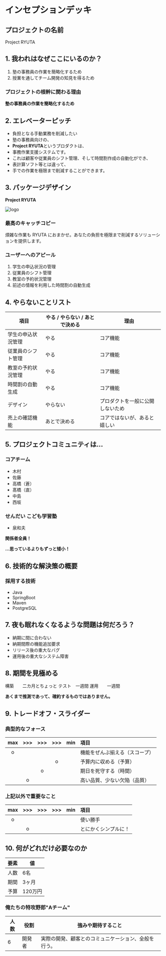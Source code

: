 # インセプションデッキ

## プロジェクトの名前

Project RYUTA

<div style="page-break-before:always">
</div>

## 1\. 我われはなぜここにいるのか？

1. 塾の事務員の作業を簡略化するため
2. 授業を通してチーム開発の知見を得るため

### プロジェクトの根幹に関わる理由

**塾の事務員の作業を簡略化するため**

<div style="page-break-before:always">
</div>

## 2\. エレベーターピッチ

- 負担となる手動業務を削減したい
- 塾の事務員向けの、
- **Project RYUTA**というプロダクトは、
- 事務作業支援システムです。
- これは顧客や従業員のシフト管理、そして時間割作成の自動化ができ、
- 表計算ソフト等とは違って、
- 手での作業を極限まで削減することができます。

<div style="page-break-before:always">
</div>

## 3\. パッケージデザイン

**Project RYUTA**

![logo](https://user-images.githubusercontent.com/83932748/124062039-ff53c280-da6a-11eb-9a41-f5dcbeb4d76c.png)

### 最高のキャッチコピー

煩雑な作業も RYUTA におまかせ。あなたの負担を極限まで削減するソリューションを提供します。

### ユーザーへのアピール

1. 学生の申込状況の管理
2. 従業員のシフト管理
3. 教室の予約状況管理
4. 前述の情報を利用した時間割の自動生成

<div style="page-break-before:always">
</div>

## 4\. やらないことリスト

項目     | やる / やらない / あとで決める | 理由
-------- | ----------------------------- | --------------
学生の申込状況管理   | やる                 | コア機能
従業員のシフト管理  | やる                  | コア機能
教室の予約状況管理  | やる                  | コア機能
時間割の自動生成    | やる                  | コア機能
デザイン | やらない               | プロダクトを一般に公開しないため
売上の確認機能 | あとで決める             | コアではないが、あると嬉しい

<div style="page-break-before:always">
</div>

## 5\. プロジェクトコミュニティは...

### コアチーム
- 木村
- 佐藤
- 高橋（蒼）
- 髙橋（直）
- 中島
- 西坂

### せんだい こども学習塾
- 泉和夫

**関係者全員！**

**...思っているよりもずっと矮小！**

<div style="page-break-before:always">
</div>

## 6\. 技術的な解決策の概要
### 採用する技術

- Java
- SpringBoot
- Maven
- PostgreSQL

<div style="page-break-before:always">
</div>

## 7\. 夜も眠れなくなるような問題は何だろう？

- 納期に間に合わない
- 納期間際の機能追加要求
- リリース後の重大なバグ
- 運用後の重大なシステム障害

<div style="page-break-before:always">
</div>

## 8\. 期間を見極める

構築　　二カ月とちょっと
テスト　一週間
運用　　一週間

**あくまで推測であって、確約するものではありません。**

<div style="page-break-before:always">
</div>

## 9\. トレードオフ・スライダー

### 典型的なフォース

|  max  |  >>>  |  >>>  |  >>>  |  min  | 項目                       |
| :---: | :---: | :---: | :---: | :---: | :------------------------ |
|   o   |       |       |       |       |  機能をぜんぶ揃える（スコープ）|
|       |       |       |   o   |       |  予算内に収める（予算）       |
|       |       |   o   |       |       |  期日を死守する（時間）       |
|       |   o   |       |       |       |  高い品質、少ない欠陥（品質）  |

### 上記以外で重要なこと

|  max  |  >>>  |  >>>  |  >>>  |  min  | 項目                       |
| :---: | :---: | :---: | :---: | :---: | :------------------------ |
|   o   |       |       |       |       |  使い勝手                   |
|       |   o   |       |       |       |  とにかくシンプルに！         |

<div style="page-break-before:always">
</div>

## 10\. 何がどれだけ必要なのか

要素 | 値
--- | -----
人数 | 6名
期間 | 3ヶ月
予算 | 120万円

### 俺たちの特攻野郎"Aチーム"

人数  | 役割     | 強みや期待すること
---- | ------- | ---------------------------------------------------------
6    | 開発者    | 実際の開発、顧客とのコミュニケーション、全般を行う。
